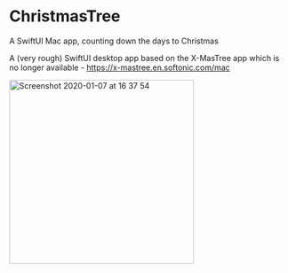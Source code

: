 # ChristmasTree
A SwiftUI Mac app, counting down the days to Christmas

A (very rough) SwiftUI desktop app based on the X-MasTree app which is no longer available - https://x-mastree.en.softonic.com/mac

<img width="332" alt="Screenshot 2020-01-07 at 16 37 54" src="https://user-images.githubusercontent.com/999442/71911787-490c6700-316c-11ea-9828-0dc12022b29c.png">
